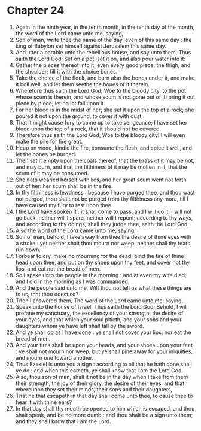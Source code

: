 # Chapter 24

1. Again in the ninth year, in the tenth month, in the tenth day of the month, the word of the Lord came unto me, saying,
2. Son of man, write thee the name of the day, even of this same day : the king of Babylon set himself against Jerusalem this same day.
3. And utter a parable unto the rebellious house, and say unto them, Thus saith the Lord God; Set on a pot, set it on, and also pour water into it:
4. Gather the pieces thereof into it, even every good piece, the thigh, and the shoulder; fill it with the choice bones.
5. Take the choice of the flock, and burn also the bones under it, and make it boil well, and let them seethe the bones of it therein.
6. Wherefore thus saith the Lord God; Woe to the bloody city, to the pot whose scum is therein, and whose scum is not gone out of it! bring it out piece by piece; let no lot fall upon it.
7. For her blood is in the midst of her; she set it upon the top of a rock; she poured it not upon the ground, to cover it with dust;
8. That it might cause fury to come up to take vengeance; I have set her blood upon the top of a rock, that it should not be covered.
9. Therefore thus saith the Lord God; Woe to the bloody city! I will even make the pile for fire great.
10. Heap on wood, kindle the fire, consume the flesh, and spice it well, and let the bones be burned.
11. Then set it empty upon the coals thereof, that the brass of it may be hot, and may burn, and that the filthiness of it may be molten in it, that the scum of it may be consumed.
12. She hath wearied herself with lies, and her great scum went not forth out of her: her scum shall be in the fire.
13. In thy filthiness is lewdness : because I have purged thee, and thou wast not purged, thou shalt not be purged from thy filthiness any more, till I have caused my fury to rest upon thee.
14. I the Lord have spoken it : it shall come to pass, and I will do it; I will not go back, neither will I spare, neither will I repent; according to thy ways, and according to thy doings, shall they judge thee, saith the Lord God.
15. Also the word of the Lord came unto me, saying,
16. Son of man, behold, I take away from thee the desire of thine eyes with a stroke : yet neither shalt thou mourn nor weep, neither shall thy tears run down.
17. Forbear to cry, make no mourning for the dead, bind the tire of thine head upon thee, and put on thy shoes upon thy feet, and cover not thy lips, and eat not the bread of men.
18. So I spake unto the people in the morning : and at even my wife died; and I did in the morning as I was commanded.
19. And the people said unto me, Wilt thou not tell us what these things are to us, that thou doest so?
20. Then I answered them, The word of the Lord came unto me, saying,
21. Speak unto the house of Israel, Thus saith the Lord God; Behold, I will profane my sanctuary, the excellency of your strength, the desire of your eyes, and that which your soul pitieth; and your sons and your daughters whom ye have left shall fall by the sword.
22. And ye shall do as I have done : ye shall not cover your lips, nor eat the bread of men.
23. And your tires shall be upon your heads, and your shoes upon your feet : ye shall not mourn nor weep; but ye shall pine away for your iniquities, and mourn one toward another.
24. Thus Ezekiel is unto you a sign : according to all that he hath done shall ye do : and when this cometh, ye shall know that I am the Lord God.
25. Also, thou son of man, shall it not be in the day when I take from them their strength, the joy of their glory, the desire of their eyes, and that whereupon they set their minds, their sons and their daughters,
26. That he that escapeth in that day shall come unto thee, to cause thee to hear it with thine ears?
27. In that day shall thy mouth be opened to him which is escaped, and thou shalt speak, and be no more dumb : and thou shalt be a sign unto them; and they shall know that I am the Lord.

